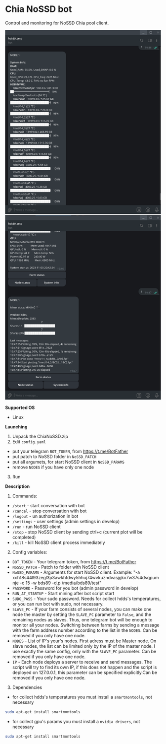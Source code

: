 # Chia NoSSD bot

Control and monitoring for NoSSD Chia pool client.

<img src="screenshots/1.png" width="640">

<img src="screenshots/2.png" width="640">


**Supported OS**

- Linux

**Launching**


1. Unpack the ChiaNoSSD.zip
2. Edit `config.yaml` 
- put your telegram `BOT_TOKEN`, from https://t.me/BotFather
- put patch to NoSSD folder in `NoSSD_PATCH`
- put all argumets, for start NoSSD client in `NoSSD_PARAMS`
- remove `NODES` if you have only one node
3. Run

**Description**
1. Commands:
- `/start` - start conversation with bot
- `/cancel` - stop conversation with bot
- `/logout` - un authorization in bot
- `/settings` - user settings (admin settings in develop)
- `/run` - run NoSSD client
- `/stop` - stop NoSSD client by sending ctrl+c (current plot will be completed)
- `/kill` - kill NoSSD client process immediately

2. Config variables:
- `BOT_TOKEN` - Your telegram token, from https://t.me/BotFather
- `NoSSD_PATCH` - Patch to folder with NoSSD client
- `NoSSD_PARAMS` - Arguments for start NoSSD client. Example: "-a xch18s44l93zegl3p3awkhfdwy5hhuj74wvkuzndvasjgkx7w37s4dsqpumnje -c 15 -w bds89 -d,p /media/bds89/test"
- `PASSWORD` - Password for you bot (admin password in develop)
- `RUN_AT_STARTUP` - Start mining after bot script start
- `SUDO_PASS` - Your sudo password. Needs for collect hdds's temperatures, or you can run bot with sudo, not necessary.
- `SLAVE_PC` - If your farm consists of several nodes, you can make one node the master by setting the `SLAVE_PC` parameter to `False`, and the remaining nodes as slaves. 
Thus, one telegram bot will be enough to monitor all your nodes. 
Switching between farms by sending a message with the farm address number according to the list in the `NODES`. Can be removed if you only have one node.
- `NODES` - List of IP's your's nodes. First adress must be Master node. On slave nodes, the list can be limited only by the IP of the master node. 
I use exactly the same config, only with the `SLAVE_PC` parameter. Can be removed if you only have one node.
- `IP` - Each node deploys a server to receive and send messages. 
The script will try to find its own IP, if this does not happen and the script is deployed on 127.0.0.1, 
this parameter can be specified explicitly.Can be removed if you only have one node.

3. Dependencies
- for collect hdds's temperatures you must install a `smartmontools`, not necessary
```bash
sudo apt-get install smartmontools
```
- for collect gpu's params you must install a `nvidia drivers`, not necessary
```bash
sudo apt-get install smartmontools
```